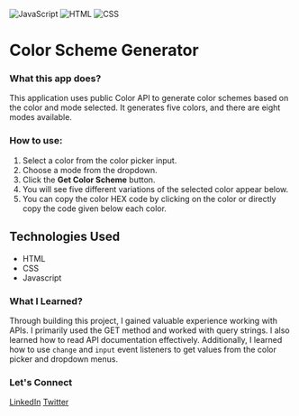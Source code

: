 ![JavaScript](https://img.shields.io/badge/JavaScript-yellow) 
![HTML](https://img.shields.io/badge/HTML-blue)
![CSS](https://img.shields.io/badge/CSS-orange)




# Color Scheme Generator


### What this app does? 


This application uses public Color API to generate color schemes based on the color and mode selected. 
It generates five colors, and there are eight modes available. 

### How to use:

1. Select a color from the color picker input.
2. Choose a mode from the dropdown.
3. Click the **Get Color Scheme** button.
4. You will see five different variations of the selected color appear below.
5. You can copy the color HEX code by clicking on the color or directly copy the code given below each color.


## Technologies Used

* HTML  
* CSS  
* Javascript  


### What I Learned?


Through building this project, I gained valuable experience working with APIs. I primarily used the GET method and worked with query strings. I also learned how to read API documentation effectively.
Additionally, I learned how to use `change` and `input` event listeners to get values from the color picker and dropdown menus.


### Let's Connect

[LinkedIn](www.linkedin.com/in/nirmal-singh-5005b92b2)
[Twitter](https://x.com/nirmalsingh_007)

